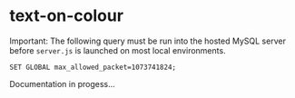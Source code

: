 # text-on-colour

Important: The following query must be run into the hosted MySQL server before `server.js` is launched on most local environments.

`SET GLOBAL max_allowed_packet=1073741824;`

Documentation in progess...
